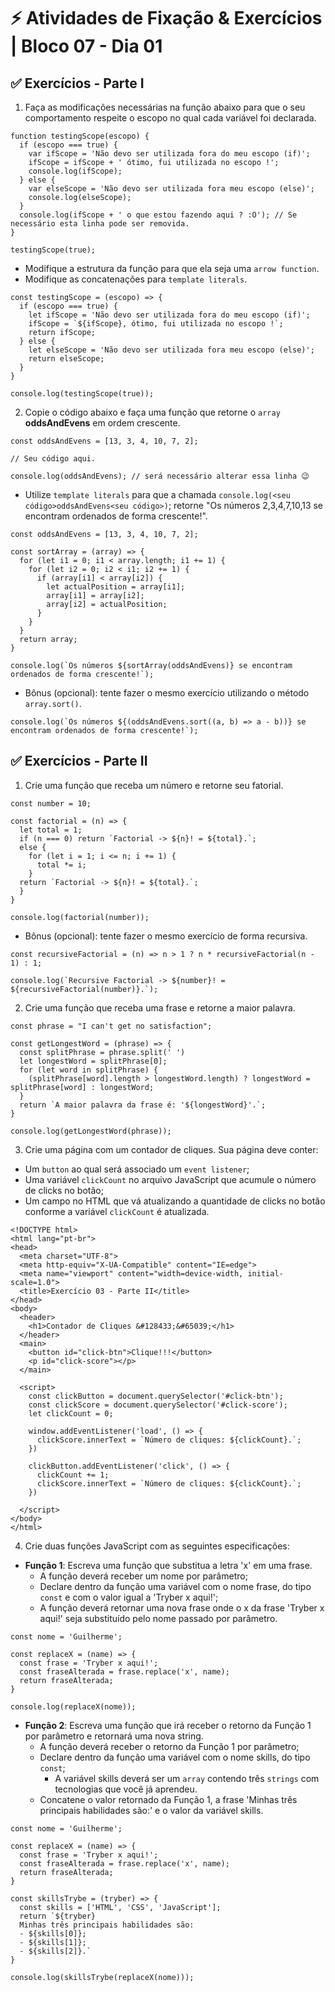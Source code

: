 # &#9889; Atividades de Fixação & Exercícios | Bloco 07 - Dia 01

## &#9989; Exercícios - Parte I
1. Faça as modificações necessárias na função abaixo para que o seu comportamento respeite o escopo no qual cada variável foi declarada.
```
function testingScope(escopo) {
  if (escopo === true) {
    var ifScope = 'Não devo ser utilizada fora do meu escopo (if)';
    ifScope = ifScope + ' ótimo, fui utilizada no escopo !';
    console.log(ifScope);
  } else {
    var elseScope = 'Não devo ser utilizada fora meu escopo (else)';
    console.log(elseScope);
  }
  console.log(ifScope + ' o que estou fazendo aqui ? :O'); // Se necessário esta linha pode ser removida.
}

testingScope(true);
```
- Modifique a estrutura da função para que ela seja uma `arrow function`.
- Modifique as concatenações para `template literals`.
```
const testingScope = (escopo) => {
  if (escopo === true) {
    let ifScope = 'Não devo ser utilizada fora do meu escopo (if)';
    ifScope = `${ifScope}, ótimo, fui utilizada no escopo !`;
    return ifScope;
  } else {
    let elseScope = 'Não devo ser utilizada fora meu escopo (else)';
    return elseScope;
  }
}

console.log(testingScope(true));
```

2. Copie o código abaixo e faça uma função que retorne o `array` **oddsAndEvens** em ordem crescente.
```
const oddsAndEvens = [13, 3, 4, 10, 7, 2];

// Seu código aqui.

console.log(oddsAndEvens); // será necessário alterar essa linha 😉
```
- Utilize `template literals` para que a chamada `console.log(<seu código>oddsAndEvens<seu código>)`; retorne "Os números 2,3,4,7,10,13 se encontram ordenados de forma crescente!".
```
const oddsAndEvens = [13, 3, 4, 10, 7, 2];

const sortArray = (array) => {
  for (let i1 = 0; i1 < array.length; i1 += 1) {
    for (let i2 = 0; i2 < i1; i2 += 1) {
      if (array[i1] < array[i2]) {
        let actualPosition = array[i1];
        array[i1] = array[i2];
        array[i2] = actualPosition;
      }
    }
  }
  return array;
}

console.log(`Os números ${sortArray(oddsAndEvens)} se encontram ordenados de forma crescente!`);
```
- Bônus (opcional): tente fazer o mesmo exercício utilizando o método `array.sort()`.
```
console.log(`Os números ${(oddsAndEvens.sort((a, b) => a - b))} se encontram ordenados de forma crescente!`);
```

## &#9989; Exercícios - Parte II
1. Crie uma função que receba um número e retorne seu fatorial.
```
const number = 10;

const factorial = (n) => {
  let total = 1;
  if (n === 0) return `Factorial -> ${n}! = ${total}.`;
  else {
    for (let i = 1; i <= n; i += 1) {
      total *= i;
    }
  return `Factorial -> ${n}! = ${total}.`;
  }
}

console.log(factorial(number));
```
- Bônus (opcional): tente fazer o mesmo exercício de forma recursiva.
```
const recursiveFactorial = (n) => n > 1 ? n * recursiveFactorial(n - 1) : 1;

console.log(`Recursive Factorial -> ${number}! = ${recursiveFactorial(number)}.`);
```

2. Crie uma função que receba uma frase e retorne a maior palavra.
```
const phrase = "I can't get no satisfaction";

const getLongestWord = (phrase) => {
  const splitPhrase = phrase.split(' ')
  let longestWord = splitPhrase[0];
  for (let word in splitPhrase) {
    (splitPhrase[word].length > longestWord.length) ? longestWord = splitPhrase[word] : longestWord;
  }
  return `A maior palavra da frase é: '${longestWord}'.`;
}

console.log(getLongestWord(phrase));
```

3. Crie uma página com um contador de cliques. Sua página deve conter:
- Um `button` ao qual será associado um `event listener`;
- Uma variável `clickCount` no arquivo JavaScript que acumule o número de clicks no botão;
- Um campo no HTML que vá atualizando a quantidade de clicks no botão conforme a variável `clickCount` é atualizada.
```
<!DOCTYPE html>
<html lang="pt-br">
<head>
  <meta charset="UTF-8">
  <meta http-equiv="X-UA-Compatible" content="IE=edge">
  <meta name="viewport" content="width=device-width, initial-scale=1.0">
  <title>Exercício 03 - Parte II</title>
</head>
<body>
  <header>
    <h1>Contador de Cliques &#128433;&#65039;</h1>
  </header>
  <main>
    <button id="click-btn">Clique!!!</button>
    <p id="click-score"></p>
  </main>

  <script>
    const clickButton = document.querySelector('#click-btn');
    const clickScore = document.querySelector('#click-score');
    let clickCount = 0;

    window.addEventListener('load', () => {
      clickScore.innerText = `Número de cliques: ${clickCount}.`;
    })

    clickButton.addEventListener('click', () => {
      clickCount += 1;
      clickScore.innerText = `Número de cliques: ${clickCount}.`;
    })

  </script>
</body>
</html>
```

4. Crie duas funções JavaScript com as seguintes especificações:
- **Função 1**: Escreva uma função que substitua a letra 'x' em uma frase.
  - A função deverá receber um nome por parâmetro;
  - Declare dentro da função uma variável com o nome frase, do tipo `const` e com o valor igual a 'Tryber x aqui!';
  - A função deverá retornar uma nova frase onde o x da frase 'Tryber x aqui!' seja substituído pelo nome passado por parâmetro.
```
const nome = 'Guilherme';

const replaceX = (name) => {
  const frase = 'Tryber x aqui!';
  const fraseAlterada = frase.replace('x', name);
  return fraseAlterada;
}

console.log(replaceX(nome));
```

- **Função 2**: Escreva uma função que irá receber o retorno da Função 1 por parâmetro e retornará uma nova string.
  - A função deverá receber o retorno da Função 1 por parâmetro;
  - Declare dentro da função uma variável com o nome skills, do tipo `const`;
    - A variável skills deverá ser um `array` contendo três `strings` com tecnologias que você já aprendeu.
  - Concatene o valor retornado da Função 1, a frase 'Minhas três principais habilidades são:' e o valor da variável skills.
```
const nome = 'Guilherme';

const replaceX = (name) => {
  const frase = 'Tryber x aqui!';
  const fraseAlterada = frase.replace('x', name);
  return fraseAlterada;
}

const skillsTrybe = (tryber) => {
  const skills = ['HTML', 'CSS', 'JavaScript'];
  return `${tryber}
  Minhas três principais habilidades são:
  - ${skills[0]};
  - ${skills[1]};
  - ${skills[2]}.`
}

console.log(skillsTrybe(replaceX(nome)));
```